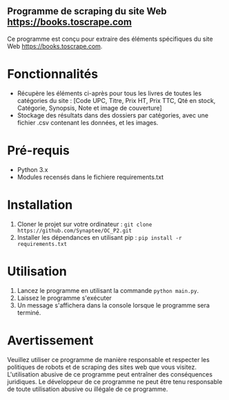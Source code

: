 ## Programme de scraping du site Web https://books.toscrape.com

Ce programme est conçu pour extraire des éléments spécifiques du site Web https://books.toscrape.com.

# Fonctionnalités

* Récupère les éléments ci-après pour tous les livres de toutes les catégories du site : [Code UPC, Titre, Prix HT, Prix TTC, Qté en stock, Catégorie, Synopsis, Note et image de couverture]
* Stockage des résultats dans des dossiers par catégories, avec une fichier .csv contenant les données, et les images. 


# Pré-requis

* Python 3.x
* Modules recensés dans le fichiere requirements.txt

# Installation

1. Cloner le projet sur votre ordinateur : `git clone https://github.com/Synaptee/OC_P2.git`
2. Installer les dépendances en utilisant pip : `pip install -r requirements.txt`

# Utilisation

1. Lancez le programme en utilisant la commande `python main.py`.
2. Laissez le programme s'exécuter
3. Un message s'affichera dans la console lorsque le programme sera terminé.

# Avertissement

Veuillez utiliser ce programme de manière responsable et respecter les politiques de robots et de scraping des sites web que vous visitez. L'utilisation abusive de ce programme peut entraîner des conséquences juridiques. Le développeur de ce programme ne peut être tenu responsable de toute utilisation abusive ou illégale de ce programme.

